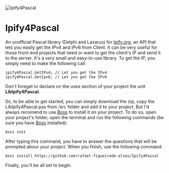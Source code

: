 ![Ipify4Pascal](https://github.com/rafael-figueiredo-alves/Ipify4Pascal/assets/58051735/14973afb-dde7-4176-bb6a-7d1aaa384edb)

# Ipify4Pascal
 An unofficial Pascal library (Delphi and Lazarus) for [Ipify.org](https://www.ipify.org/), an API that lets you easily get the IPv4 and IPv6 from Client. It can be very useful for those front-end projects that need or want to get the client's IP and send it to the server. It's a very small and easy-to-use library. To get the IP, you simply need to make the following call:

    ipify4Pascal.GetIPv4; // Let you get the IPv4
    ipify4Pascal.GetIpv6; // Let you get the IPv6

Don't foreget to declare on the uses section of your project the unit **LibIpify4Pascal**.

So, to be able to get started, you can simply download the zip, copy the LibIpify4Pascal.pas from /src folder and add it to your project. But I'd always recomend to use [Boss](https://github.com/HashLoad/boss) to install it on your project. To do so, open your project's folder, open the terminal and run the following commands (be sure you have [Boss](https://github.com/HashLoad/boss/releases) installed):

    boss init

After typing this command, you have to answer the questions that will be prompted abour your project. When you finish, use the following command:

    boss install https://github.com/rafael-figueiredo-alves/Ipify4Pascal

Finally, you'll be all set to begin.
